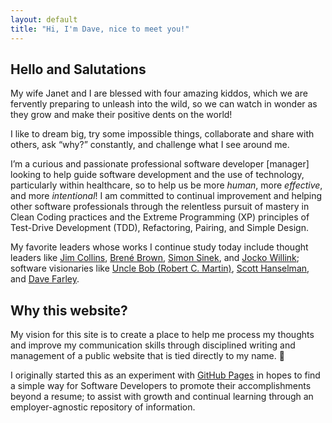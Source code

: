 ```yaml
---
layout: default
title: "Hi, I'm Dave, nice to meet you!"
---
```


## Hello and Salutations

My wife Janet and I are blessed with four amazing kiddos, which we are fervently preparing to unleash into the wild, so we can watch in wonder as they grow and make their positive dents on the world!

I like to dream big, try some impossible things, collaborate and share with others, ask “why?” constantly, and challenge what I see around me.

I’m a curious and passionate professional software developer [manager] looking to help guide software development and the use of technology, particularly within healthcare, so to help us be more *human*, more *effective*, and more *intentional*! I am committed to continual improvement and helping other software professionals through the relentless pursuit of mastery in Clean Coding practices and the Extreme Programming (XP) principles of Test-Drive Development (TDD), Refactoring, Pairing, and Simple Design.

My favorite leaders whose works I continue study today include thought leaders like [Jim Collins](https://www.jimcollins.com), [Brené Brown](https://brenebrown.com), [Simon Sinek](https://www.linkedin.com/simonsinek), and [Jocko Willink](https://jocko.com); software visionaries like [Uncle Bob (Robert C. Martin)](https://cleancoders.com), [Scott Hanselman](https://www.hanselman.com), and [Dave Farley](https://www.davefarley.net).

## Why this website?

My vision for this site is to create a place to help me process my thoughts and improve my communication skills through disciplined writing and management of a public website that is tied directly to my name. 😬

I originally started this as an experiment with [GitHub Pages](https://pages.github.com) in hopes to find a simple way for Software Developers to promote their accomplishments beyond a resume; to assist with growth and continual learning through an employer-agnostic repository of information.
